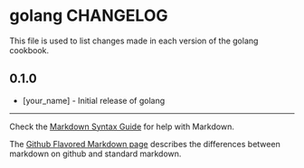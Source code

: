 # golang CHANGELOG

This file is used to list changes made in each version of the golang cookbook.

## 0.1.0
- [your_name] - Initial release of golang

- - -
Check the [Markdown Syntax Guide](http://daringfireball.net/projects/markdown/syntax) for help with Markdown.

The [Github Flavored Markdown page](http://github.github.com/github-flavored-markdown/) describes the differences between markdown on github and standard markdown.
